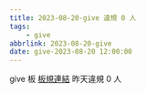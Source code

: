 ```yaml
---
title: 2023-08-20-give 違規 0 人
tags:
    - give
abbrlink: 2023-08-20-give
date: give-2023-08-20 12:00:00
---
```

give 板 [板規連結](https://www.ptt.cc/bbs/give/M.1612495900.A.C32.html)
昨天違規 0 人
